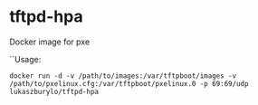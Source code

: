 # tftpd-hpa
Docker image for pxe

``Usage:

```
docker run -d -v /path/to/images:/var/tftpboot/images -v /path/to/pxelinux.cfg:/var/tftpboot/pxelinux.0 -p 69:69/udp lukaszburylo/tftpd-hpa
```
